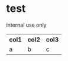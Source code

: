 test
====

internal use only


<table>
<tr>
<th>col1</th>
<th>col2</th>
<th>col3</th>
</tr>
<tr>
<!-- dkhgfdshgkjfdskjhg -->
<td>a</td>
<td>b</td>
<td>c</td>
</tr>
</table>
